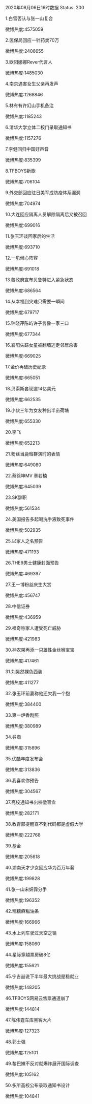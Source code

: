 2020年08月06日16时数据
Status: 200

1.白雪否认与张一山复合

微博热度:4575059

2.医保局回应一针药卖70万

微博热度:2406655

3.欧阳娜娜Rever代言人

微博热度:1485030

4.南京遇害女生父亲再发声

微博热度:1268846

5.林有有许幻山手机备注

微博热度:1185243

6.清华大学立体二校门录取通知书

微博热度:1157276

7.李健回归中国好声音

微博热度:835399

8.TFBOYS新歌

微博热度:706104

9.外交部回应驻日美军成防疫体系漏洞

微博热度:704974

10.大连回应隔离人员解除隔离后又被召回

微博热度:699016

11.张玉环谈回家后的生活

微博热度:693710

12.一见倾心阵容

微博热度:691018

13.黎政府宣布贝鲁特进入紧急状态

微博热度:686564

14.从幸福到灾难只需要一瞬间

微博热度:679717

15.钟晓芹陈屿许子言像一家三口

微博热度:677344

16.襄阳失踪女童被翻墙逃走邻居杀害

微博热度:669025

17.金价再破历史纪录

微博热度:665051

18.贝索斯套现逾14亿美元

微博热度:662535

19.小伙三年为女友种出半亩荷塘

微博热度:655330

20.李飞

微博热度:652213

21.粉丝当鹿晗群演时的表情

微博热度:649080

22.蔡徐坤MV 章若楠

微博热度:645039

23.SK辞职

微博热度:561534

24.美国报告多起喝洗手液致死事件

微博热度:502935

25.以家人之名预告

微博热度:471193

26.THE9男士健康封面预告

微博热度:469397

27.王一博粉丝庆生大赏

微博热度:456747

28.中信证券

微博热度:436959

29.福奇称家人遭受死亡威胁

微博热度:421983

30.神农架再添一只雄性金丝猴宝宝

微博热度:417461

31.刘昊然裸色西装

微博热度:411277

32.张玉环前妻称他还欠我一个抱

微博热度:384400

33.第一炉香剧照

微博热度:380989

34.券商

微博热度:315896

35.优酷年度发布会

微博热度:313836

36.我喜欢你预告

微博热度:304567

37.高校通知书出校徽盲盒

微博热度:282171

38.教育部提醒查不到代码都是虚假大学

微博热度:222768

39.基金

微博热度:205618

40.湖南天才少女回应华为百万年薪

微博热度:199828

41.张一山宋妍霏分手

微博热度:196352

42.糯糯麻糍油条

微博热度:166966

43.水上列车驶过天空之镜

微博热度:158060

44.星际穿越票房破8亿

微博热度:155621

45.宁吉喆说下半年最大挑战是稳就业

微博热度:148205

46.TFBOYS网易云售票通道崩了

微博热度:144814

47.陈伟霆车库黑客大片

微博热度:127323

48.郭士强

微博热度:125101

49.黎巴嫩不反对就爆炸展开国际调查

微博热度:105162

50.多所高校公布录取通知书设计

微博热度:104841

